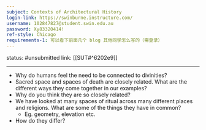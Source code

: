 ```yaml
---
subject: Contexts of Architectural History
login-link: https://swinburne.instructure.com/
username: 102847827@student.swin.edu.au
password: Xy83320414!
ref-style: Chicago
requirements-1: 可以看下前面几个 blog 其他同学怎么写的（需登录）
---
```

status: #unsubmitted 
link: [[SUT#^6202e9]]

---

-   Why do humans feel the need to be connected to divinities?
-   Sacred space and spaces of death are closely related. What are the different ways they come together in our examples?
-   Why do you think they are so closely related?
-   We have looked at many spaces of ritual across many different places and religions. What are some of the things they have in common?
	-   Eg. geometry, elevation etc.
-   How do they differ?

